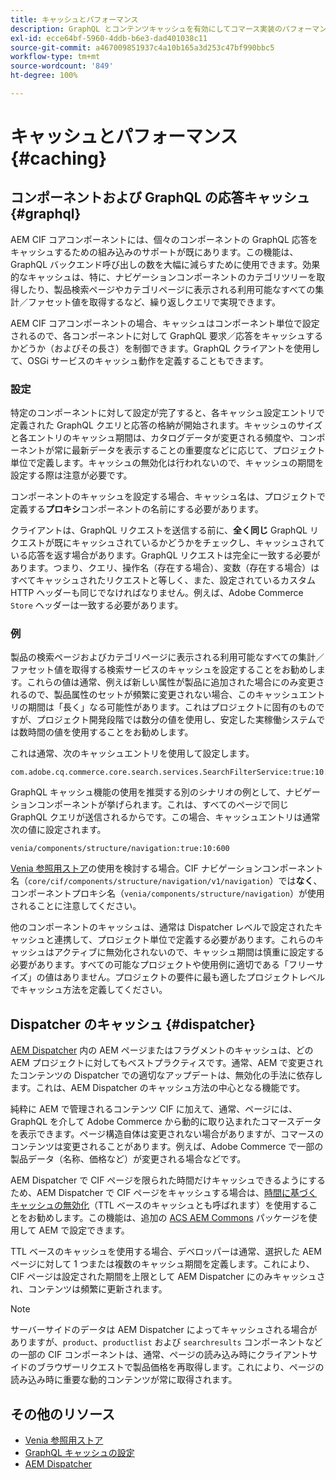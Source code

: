 ```yaml
---
title: キャッシュとパフォーマンス
description: GraphQL とコンテンツキャッシュを有効にしてコマース実装のパフォーマンス最適化に利用できる様々な設定について説明します。
exl-id: ecce64bf-5960-4ddb-b6e3-dad401038c11
source-git-commit: a467009851937c4a10b165a3d253c47bf990bbc5
workflow-type: tm+mt
source-wordcount: '849'
ht-degree: 100%

---
```


# キャッシュとパフォーマンス {#caching}

## コンポーネントおよび GraphQL の応答キャッシュ {#graphql}

AEM CIF コアコンポーネントには、個々のコンポーネントの GraphQL 応答をキャッシュするための組み込みのサポートが既にあります。この機能は、GraphQL バックエンド呼び出しの数を大幅に減らすために使用できます。効果的なキャッシュは、特に、ナビゲーションコンポーネントのカテゴリツリーを取得したり、製品検索ページやカテゴリページに表示される利用可能なすべての集計／ファセット値を取得するなど、繰り返しクエリで実現できます。

AEM CIF コアコンポーネントの場合、キャッシュはコンポーネント単位で設定されるので、各コンポーネントに対して GraphQL 要求／応答をキャッシュするかどうか（およびその長さ）を制御できます。GraphQL クライアントを使用して、OSGi サービスのキャッシュ動作を定義することもできます。

### 設定

特定のコンポーネントに対して設定が完了すると、各キャッシュ設定エントリで定義された GraphQL クエリと応答の格納が開始されます。キャッシュのサイズと各エントリのキャッシュ期間は、カタログデータが変更される頻度や、コンポーネントが常に最新データを表示することの重要度などに応じて、プロジェクト単位で定義します。キャッシュの無効化は行われないので、キャッシュの期間を設定する際は注意が必要です。

コンポーネントのキャッシュを設定する場合、キャッシュ名は、プロジェクトで定義する&#x200B;**プロキシ**&#x200B;コンポーネントの名前にする必要があります。

クライアントは、GraphQL リクエストを送信する前に、**全く同じ** GraphQL リクエストが既にキャッシュされているかどうかをチェックし、キャッシュされている応答を返す場合があります。GraphQL リクエストは完全に一致する必要があります。つまり、クエリ、操作名（存在する場合）、変数（存在する場合）はすべてキャッシュされたリクエストと等しく、また、設定されているカスタム HTTP ヘッダーも同じでなければなりません。例えば、Adobe Commerce `Store` ヘッダーは一致する必要があります。

### 例

製品の検索ページおよびカテゴリページに表示される利用可能なすべての集計／ファセット値を取得する検索サービスのキャッシュを設定することをお勧めします。これらの値は通常、例えば新しい属性が製品に追加された場合にのみ変更されるので、製品属性のセットが頻繁に変更されない場合、このキャッシュエントリの期間は「長く」なる可能性があります。これはプロジェクトに固有のものですが、プロジェクト開発段階では数分の値を使用し、安定した実稼働システムでは数時間の値を使用することをお勧めします。

これは通常、次のキャッシュエントリを使用して設定します。

```
com.adobe.cq.commerce.core.search.services.SearchFilterService:true:10:3600
```

GraphQL キャッシュ機能の使用を推奨する別のシナリオの例として、ナビゲーションコンポーネントが挙げられます。これは、すべてのページで同じ GraphQL クエリが送信されるからです。この場合、キャッシュエントリは通常次の値に設定されます。

```
venia/components/structure/navigation:true:10:600
```

[Venia 参照用ストア](https://github.com/adobe/aem-cif-guides-venia)の使用を検討する場合。CIF ナビゲーションコンポーネント名（`core/cif/components/structure/navigation/v1/navigation`）では&#x200B;**なく**、コンポーネントプロキシ名（`venia/components/structure/navigation`）が使用されることに注意してください。

他のコンポーネントのキャッシュは、通常は Dispatcher レベルで設定されたキャッシュと連携して、プロジェクト単位で定義する必要があります。これらのキャッシュはアクティブに無効化されないので、キャッシュ期間は慎重に設定する必要があります。すべての可能なプロジェクトや使用例に適切である「フリーサイズ」の値はありません。プロジェクトの要件に最も適したプロジェクトレベルでキャッシュ方法を定義してください。

## Dispatcher のキャッシュ {#dispatcher}

[AEM Dispatcher](https://experienceleague.adobe.com/docs/experience-manager-dispatcher/using/dispatcher.html?lang=ja) 内の AEM ページまたはフラグメントのキャッシュは、どの AEM プロジェクトに対してもベストプラクティスです。通常、AEM で変更されたコンテンツの Dispatcher での適切なアップデートは、無効化の手法に依存します。これは、AEM Dispatcher のキャッシュ方法の中心となる機能です。

純粋に AEM で管理されるコンテンツ CIF に加えて、通常、ページには、GraphQL を介して Adobe Commerce から動的に取り込まれたコマースデータを表示できます。ページ構造自体は変更されない場合がありますが、コマースのコンテンツは変更されることがあります。例えば、Adobe Commerce で一部の製品データ（名称、価格など）が変更される場合などです。

AEM Dispatcher で CIF ページを限られた時間だけキャッシュできるようにするため、AEM Dispatcher で CIF ページをキャッシュする場合は、[時間に基づくキャッシュの無効化](https://experienceleague.adobe.com/docs/experience-manager-dispatcher/using/configuring/dispatcher-configuration.html?lang=ja#configuring-time-based-cache-invalidation-enablettl)（TTL ベースのキャッシュとも呼ばれます）を使用することをお勧めします。この機能は、追加の [ACS AEM Commons](https://adobe-consulting-services.github.io/acs-aem-commons/) パッケージを使用して AEM で設定できます。

TTL ベースのキャッシュを使用する場合、デベロッパーは通常、選択した AEM ページに対して 1 つまたは複数のキャッシュ期間を定義します。これにより、CIF ページは設定された期間を上限として AEM Dispatcher にのみキャッシュされ、コンテンツは頻繁に更新されます。

>[!NOTE]
>
>サーバーサイドのデータは AEM Dispatcher によってキャッシュされる場合がありますが、`product`、`productlist` および `searchresults` コンポーネントなどの一部の CIF コンポーネントは、通常、ページの読み込み時にクライアントサイドのブラウザーリクエストで製品価格を再取得します。これにより、ページの読み込み時に重要な動的コンテンツが常に取得されます。

## その他のリソース

- [Venia 参照用ストア](https://github.com/adobe/aem-cif-guides-venia)
- [GraphQL キャッシュの設定](https://github.com/adobe/commerce-cif-graphql-client#caching)
- [AEM Dispatcher](https://experienceleague.adobe.com/docs/experience-manager-dispatcher/using/dispatcher.html)
